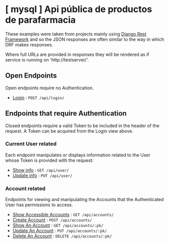 # [ mysql ] Api pública de productos de parafarmacia 

These examples were taken from projects mainly using [Django Rest
Framework](https://github.com/tomchristie/django-rest-framework) and so the
JSON responses are often similar to the way in which DRF makes responses.

Where full URLs are provided in responses they will be rendered as if service
is running on 'http://testserver/'.

## Open Endpoints

Open endpoints require no Authentication.

* [Login](login.md) : `POST /api/login/`

## Endpoints that require Authentication

Closed endpoints require a valid Token to be included in the header of the
request. A Token can be acquired from the Login view above.

### Current User related

Each endpoint manipulates or displays information related to the User whose
Token is provided with the request:

* [Show info](user/get.md) : `GET /api/user/`
* [Update info](user/put.md) : `PUT /api/user/`

### Account related

Endpoints for viewing and manipulating the Accounts that the Authenticated User
has permissions to access.

* [Show Accessible Accounts](accounts/get.md) : `GET /api/accounts/`
* [Create Account](accounts/post.md) : `POST /api/accounts/`
* [Show An Account](accounts/pk/get.md) : `GET /api/accounts/:pk/`
* [Update An Account](accounts/pk/put.md) : `PUT /api/accounts/:pk/`
* [Delete An Account](accounts/pk/delete.md) : `DELETE /api/accounts/:pk/`

